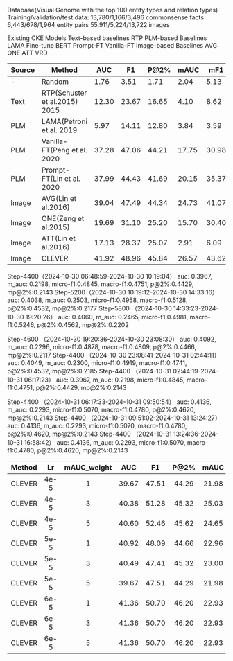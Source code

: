 Database(Visual Genome with the top 100 entity types and relation types)
	Training/validation/test data: 
		13,780/1,166/3,496 commonsense facts
		6,443/678/1,964 entity pairs
		55,911/5,224/13,722 images

Existing CKE Models
	Text-based baselines
		RTP
	PLM-based Baselines
		LAMA
		Fine-tune BERT
			Prompt-FT
			Vanilla-FT
	Image-based Baselines
		AVG
		ONE
		ATT
		VRD

| Source | Method                        | AUC   | F1    | P@2%  | mAUC  | mF1   | mP@2% |
| ------ | ----------------------------- | ----- | ----- | ----- | ----- | ----- | ----- |
| -      | Random                        | 1.76  | 3.51  | 1.71  | 2.04  | 5.13  | 1.94  |
| Text   | RTP(Schuster et al.2015) 2015 | 12.30 | 23.67 | 16.65 | 4.10  | 8.62  | 7.34  |
| PLM    | LAMA(Petroni et al. 2019      | 5.97  | 14.11 | 12.80 | 3.84  | 3.59  | 5.59  |
| PLM    | Vanilla-FT(Peng et al. 2020   | 37.28 | 47.06 | 44.21 | 17.75 | 30.98 | 17.34 |
| PLM    | Prompt-FT(Lin et al. 2020     | 37.99 | 44.43 | 41.69 | 20.15 | 35.37 | 19.81 |
| Image  | AVG(Lin et al.2016)           | 39.04 | 47.49 | 44.34 | 24.73 | 41.07 | 20.83 |
| Image  | ONE(Zeng et al.2015)          | 19.69 | 31.10 | 25.20 | 15.70 | 30.40 | 12.82 |
| Image  | ATT(Lin et al.2016)           | 17.13 | 28.37 | 25.07 | 2.91  | 6.09  | 2.20  |
| Image  | CLEVER                        | 41.92 | 48.96 | 45.84 | 26.57 | 43.62 | 22.02 |


Step-4400（2024-10-30 06:48:59-2024-10-30 10:19:04）
auc: 0.3967, m_auc: 0.2198, micro-f1:0.4845, macro-f1:0.4751, p@2%:0.4429, mp@2%:0.2143
Step-5200（2024-10-30 10:19:12-2024-10-30 14:33:16）
auc: 0.4038, m_auc: 0.2503, micro-f1:0.4958, macro-f1:0.5128, p@2%:0.4532, mp@2%:0.2177
Step-5800 （2024-10-30 14:33:23-2024-10-30 19:20:26）
auc: 0.4060, m_auc: 0.2465, micro-f1:0.4981, macro-f1:0.5246, p@2%:0.4562, mp@2%:0.2202

Step-4600 （2024-10-30 19:20:36-2024-10-30 23:08:30）
auc: 0.4092, m_auc: 0.2296, micro-f1:0.4878, macro-f1:0.4809, p@2%:0.4466, mp@2%:0.2117
Step-4400 （2024-10-30 23:08:41-2024-10-31 02:44:11）
auc: 0.4049, m_auc: 0.2300, micro-f1:0.4919, macro-f1:0.4741, p@2%:0.4532, mp@2%:0.2185
Step-4400 （2024-10-31 02:44:19-2024-10-31 06:17:23）
auc: 0.3967, m_auc: 0.2198, micro-f1:0.4845, macro-f1:0.4751, p@2%:0.4429, mp@2%:0.2143

Step-4400 （2024-10-31 06:17:33-2024-10-31 09:50:54）
auc: 0.4136, m_auc: 0.2293, micro-f1:0.5070, macro-f1:0.4780, p@2%:0.4620, mp@2%:0.2143
Step-4400 （2024-10-31 09:51:02-2024-10-31 13:24:27）
auc: 0.4136, m_auc: 0.2293, micro-f1:0.5070, macro-f1:0.4780, p@2%:0.4620, mp@2%:0.2143
Step-4400 （2024-10-31 13:24:36-2024-10-31 16:58:42）
auc: 0.4136, m_auc: 0.2293, micro-f1:0.5070, macro-f1:0.4780, p@2%:0.4620, mp@2%:0.2143

| Method |  Lr  | mAUC_weight |  AUC  |  F1   | P@2%  | mAUC  |  mF1  | mP@2% |
| :----: | :--: | :---------: | :---: | :---: | :---: | :---: | :---: | :---: |
| CLEVER | 4e-5 |      1      | 39.67 | 47.51 | 44.29 | 21.98 | 48.45 | 21.43 |
| CLEVER | 4e-5 |      3      | 40.38 | 51.28 | 45.32 | 25.03 | 49.58 | 21.77 |
| CLEVER | 4e-5 |      5      | 40.60 | 52.46 | 45.62 | 24.65 | 49.81 | 22.02 |
| CLEVER | 5e-5 |      1      | 40.92 | 48.09 | 44.66 | 22.96 | 48.78 | 21.17 |
| CLEVER | 5e-5 |      3      | 40.49 | 47.41 | 45.32 | 23.00 | 49.19 | 21.85 |
| CLEVER | 5e-5 |      5      | 39.67 | 47.51 | 44.29 | 21.98 | 48.45 | 21.43 |
| CLEVER | 6e-5 |      1      | 41.36 | 50.70 | 46.20 | 22.93 | 47.80 | 21.43 |
| CLEVER | 6e-5 |      3      | 41.36 | 50.70 | 46.20 | 22.93 | 47.80 | 21.43 |
| CLEVER | 6e-5 |      5      | 41.36 | 50.70 | 46.20 | 22.93 | 47.80 | 21.43 |
